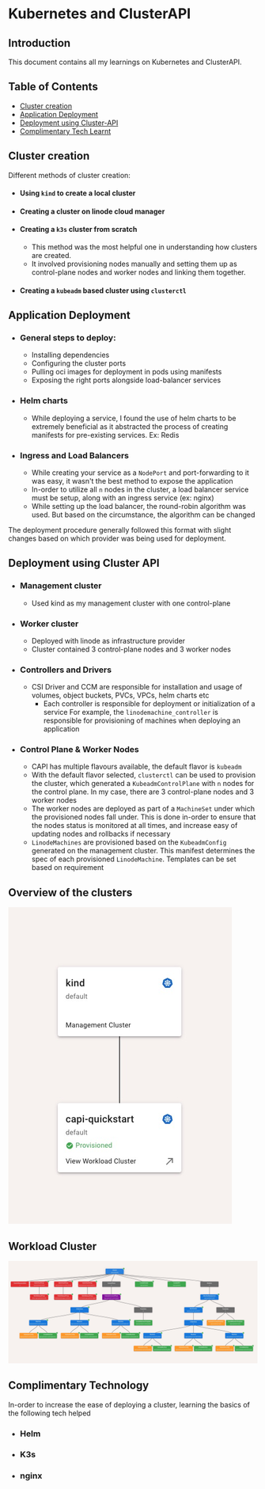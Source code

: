 # Kubernetes and ClusterAPI

## Introduction

This document contains all my learnings on Kubernetes and ClusterAPI.

## Table of Contents

- [Cluster creation](#cluster-creation)
- [Application Deployment](#application-deployment)
- [Deployment using Cluster-API](#deployment-using-cluster-api)
- [Complimentary Tech Learnt](#complimentary-technology)

## Cluster creation

Different methods of cluster creation:

- #### Using `kind` to create a local cluster
- #### Creating a cluster on linode cloud manager
- #### Creating a `k3s` cluster from scratch
  - This method was the most helpful one in understanding how clusters are created.
  - It involved provisioning nodes manually and setting them up as control-plane nodes and worker nodes and linking them together.
- #### Creating a `kubeadm` based cluster using `clusterctl`


## Application Deployment

- ### General steps to deploy:
  - Installing dependencies
  - Configuring the cluster ports
  - Pulling oci images for deployment in pods using manifests
  - Exposing the right ports alongside load-balancer services

- ### Helm charts
  - While deploying a service, I found the use of helm charts to be extremely beneficial as it abstracted the
    process of creating manifests for pre-existing services. Ex: Redis

- ### Ingress and Load Balancers
  - While creating your service as a `NodePort` and port-forwarding to it was easy, it wasn't the best method to
    expose the application
  - In-order to utilize all `n` nodes in the cluster, a load balancer service must be setup, along with an ingress
    service (ex: nginx)
  - While setting up the load balancer, the round-robin algorithm was used. But based on the circumstance, the algorithm
    can be changed


The deployment procedure generally followed this format with slight changes based on which provider was being used for
deployment.

## Deployment using Cluster API

- ### Management cluster 
  - Used kind as my management cluster with one control-plane

- ### Worker cluster
  - Deployed with linode as infrastructure provider
  - Cluster contained 3 control-plane nodes and 3 worker nodes

- ### Controllers and Drivers
  - CSI Driver and CCM are responsible for installation and usage of volumes, object buckets, PVCs, VPCs, helm charts etc
    - Each controller is responsible for deployment or initialization of a service
      For example, the `linodemachine_controller` is responsible for provisioning of machines when deploying
      an application

- ### Control Plane & Worker Nodes
  - CAPI has multiple flavours available, the default flavor is `kubeadm`
  - With the default flavor selected, `clusterctl` can be used to provision the cluster, which generated a `KubeadmControlPlane`
    with `n` nodes for the control plane. In my case, there are 3 control-plane nodes and 3 worker nodes
  - The worker nodes are deployed as part of a `MachineSet` under which the provisioned nodes fall under. This is done
    in-order to ensure that the nodes status is monitored at all times, and increase easy of updating nodes 
    and rollbacks if necessary
  - `LinodeMachines` are provisioned based on the `KubeadmConfig` generated on the management cluster. This manifest
    determines the spec of each provisioned `LinodeMachine`. Templates can be set based on requirement

## Overview of the clusters

![Overall Cluster View](./main-view.jpg)


## Workload Cluster

![Workload Cluster View](./visualized-worker-cluster.jpg)


## Complimentary Technology

In-order to increase the ease of deploying a cluster, learning the basics of the following tech helped

- ### Helm
- ### K3s
- ### nginx




